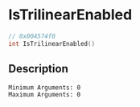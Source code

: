 # IsTrilinearEnabled
```c
// 0x004574f0
int IsTrilinearEnabled()
```
## Description
```
Minimum Arguments: 0
Maximum Arguments: 0
```

